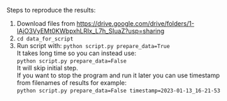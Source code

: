 Steps to reproduce the results:

1. Download files from https://drive.google.com/drive/folders/1-lAjO3VyEMt0KWbpxhLRIx_L7h_SIuaZ?usp=sharing
2. `cd data_for_script`
3. Run script with: 
	`python script.py prepare_data=True` <br />
	It takes long time so you can instead use:  <br />
	`python script.py prepare_data=False` <br />
	It will skip initial step.  <br />
	If you want to stop the program and run it later you can use timestamp from filenames of results for example:  <br />
	`python script.py prepare_data=False timestamp=2023-01-13_16-21-53`